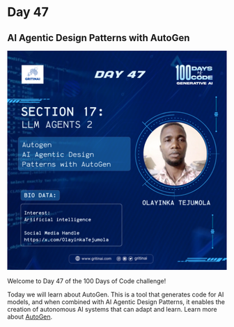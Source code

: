 # Day 47 

## AI Agentic Design Patterns with AutoGen

![100 days of code Day 47](../../Images/Day47.png)

Welcome to Day 47 of the 100 Days of Code challenge!


Today we will learn about AutoGen. This is a tool that generates code for AI models, and when combined with AI Agentic Design Patterns, it enables the creation of autonomous AI systems that can adapt and learn. Learn more about [AutoGen](https://www.deeplearning.ai/short-courses/ai-agentic-design-patterns-with-autogen/).

